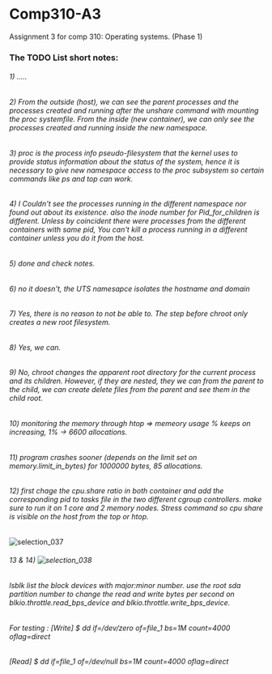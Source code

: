# Comp310-A3
Assignment 3 for comp 310: Operating systems. (Phase 1)


### The TODO List short notes:


###### 1) .....
###### 2) From the outside (host), we can see the parent processes and the processes created and running after the unshare command with mounting the proc systemfile. From the inside (new container), we can only see the processes created and running inside the new namespace.  

###### 3) proc is the process info pseudo-filesystem that the kernel uses to provide status information about the status of the system, hence it is necessary to give new namespace access to the proc subsystem so certain commands like ps and top can work.

###### 4) I Couldn't see the processes running in the different namespace nor found out about its existence. also the inode number for Pid_for_children is different. Unless by coincident there were processes from the different containers with same pid, You can't kill a process running in a different container unless you do it from the host.

###### 5) done and check notes.

###### 6) no it doesn't, the UTS namesapce isolates the hostname and domain

###### 7) Yes, there is no reason to not be able to. The step before chroot only creates a new root filesystem.

###### 8) Yes, we can.

###### 9) No, chroot changes the apparent root directory for the current process and its children. However, if they are nested, they we can from the parent to the child, we can create delete files from the parent and see them in the child root.

###### 10) monitoring the memory through htop => memeory usage % keeps on increasing, 1% -> 6600 allocations.

###### 11) program crashes sooner (depends on the limit set on memory.limit_in_bytes) for 1000000 bytes, 85 allocations.

###### 12) first chage the cpu.share ratio in both container and add the corresponding pid to tasks file in the two different cgroup controllers. make sure to run it on 1 core and 2 memory nodes. Stress command so cpu share is visible on the host from the top or htop. 
![selection_037](https://user-images.githubusercontent.com/22268613/49197518-2ac71b80-f35d-11e8-8d6f-0045b5713dfa.png)

###### 13 & 14) ![selection_038](https://user-images.githubusercontent.com/22268613/49198640-176a7f00-f362-11e8-9d9f-8e79b4dbe035.png)
###### lsblk list the block devices with major:minor number. use the root sda partition number to change the read and write bytes per second on blkio.throttle.read_bps_device and blkio.throttle.write_bps_device.
###### For testing : [Write] $ dd if=/dev/zero of=file_1 bs=1M count=4000 oflag=direct 
######               [Read]  $ dd if=file_1 of=/dev/null bs=1M count=4000 oflag=direct
